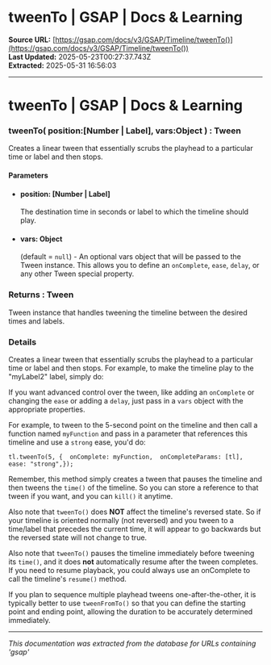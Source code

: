 # tweenTo | GSAP | Docs & Learning

**Source URL:** [https://gsap.com/docs/v3/GSAP/Timeline/tweenTo()](https://gsap.com/docs/v3/GSAP/Timeline/tweenTo())  
**Last Updated:** 2025-05-23T00:27:37.743Z  
**Extracted:** 2025-05-31 16:56:03

---

# tweenTo | GSAP | Docs & Learning

### tweenTo( position:\[Number | Label\], vars:Object ) : Tween

Creates a linear tween that essentially scrubs the playhead to a particular time or label and then stops.

#### Parameters

*   #### **position**: \[Number | Label\]
    
    The destination time in seconds or label to which the timeline should play.
    
*   #### **vars**: Object
    
    (default = `null`) - An optional vars object that will be passed to the Tween instance. This allows you to define an `onComplete`, `ease`, `delay`, or any other Tween special property.
    

### Returns : Tween[​](#returns--tween "Direct link to Returns : Tween")

Tween instance that handles tweening the timeline between the desired times and labels.

### Details[​](#details "Direct link to Details")

Creates a linear tween that essentially scrubs the playhead to a particular time or label and then stops. For example, to make the timeline play to the "myLabel2" label, simply do:

If you want advanced control over the tween, like adding an `onComplete` or changing the `ease` or adding a `delay`, just pass in a `vars` object with the appropriate properties.

For example, to tween to the 5-second point on the timeline and then call a function named `myFunction` and pass in a parameter that references this timeline and use a `strong` ease, you'd do:

```
tl.tweenTo(5, {  onComplete: myFunction,  onCompleteParams: [tl],  ease: "strong",});
```

Remember, this method simply creates a tween that pauses the timeline and then tweens the `time()` of the timeline. So you can store a reference to that tween if you want, and you can `kill()` it anytime.

Also note that `tweenTo()` does **NOT** affect the timeline's reversed state. So if your timeline is oriented normally (not reversed) and you tween to a time/label that precedes the current time, it will appear to go backwards but the reversed state will not change to true.

Also note that `tweenTo()` pauses the timeline immediately before tweening its `time()`, and it does **not** automatically resume after the tween completes. If you need to resume playback, you could always use an onComplete to call the timeline's `resume()` method.

If you plan to sequence multiple playhead tweens one-after-the-other, it is typically better to use `tweenFromTo()` so that you can define the starting point and ending point, allowing the duration to be accurately determined immediately.

---

*This documentation was extracted from the database for URLs containing 'gsap'*
